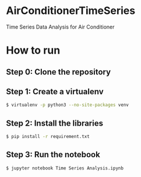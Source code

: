 # AirConditionerTimeSeries
Time Series Data Analysis for Air Conditioner


# How to run

## Step 0: Clone the repository

## Step 1: Create a virtualenv
```sh
$ virtualenv -p python3 --no-site-packages venv
```

## Step 2: Install the libraries
```sh
$ pip install -r requirement.txt
```

## Step 3: Run the notebook
```sh
$ jupyter notebook Time Series Analysis.ipynb
```

